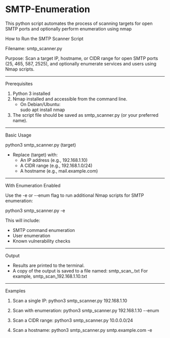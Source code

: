 # SMTP-Enumeration
This python script automates the process of scanning targets for open SMTP ports and optionally perform enumeration using nmap

How to Run the SMTP Scanner Script

Filename: smtp_scanner.py

Purpose: Scan a target IP, hostname, or CIDR range for open SMTP ports (25, 465, 587, 2525), and optionally enumerate services and users using Nmap scripts.

---

Prerequisites

1. Python 3 installed
2. Nmap installed and accessible from the command line.
   - On Debian/Ubuntu:  
     sudo apt install nmap
3. The script file should be saved as smtp_scanner.py (or your preferred name).

---

Basic Usage

python3 smtp_scanner.py (target)

- Replace (target) with:
  - An IP address (e.g., 192.168.1.10)
  - A CIDR range (e.g., 192.168.1.0/24)
  - A hostname (e.g., mail.example.com)

---

With Enumeration Enabled

Use the -e or --enum flag to run additional Nmap scripts for SMTP enumeration:

python3 smtp_scanner.py <target> -e

This will include:
- SMTP command enumeration
- User enumeration
- Known vulnerability checks

---

Output

- Results are printed to the terminal.
- A copy of the output is saved to a file named:
  smtp_scan_<target>.txt
  For example, smtp_scan_192.168.1.10.txt

---

Examples

1. Scan a single IP:
   python3 smtp_scanner.py 192.168.1.10

2. Scan with enumeration:
   python3 smtp_scanner.py 192.168.1.10 --enum

3. Scan a CIDR range:
   python3 smtp_scanner.py 10.0.0.0/24

4. Scan a hostname:
   python3 smtp_scanner.py smtp.example.com -e
